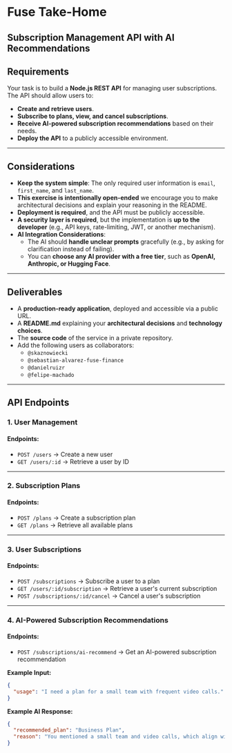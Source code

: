 # **Fuse Take-Home**
## **Subscription Management API with AI Recommendations**  

## **Requirements**  
Your task is to build a **Node.js REST API** for managing user subscriptions. The API should allow users to:  
- **Create and retrieve users**.  
- **Subscribe to plans, view, and cancel subscriptions**.  
- **Receive AI-powered subscription recommendations** based on their needs.  
- **Deploy the API** to a publicly accessible environment.  

---

## **Considerations**  
- **Keep the system simple**: The only required user information is `email`, `first_name`, and `last_name`.  
- **This exercise is intentionally open-ended** we encourage you to make architectural decisions and explain your reasoning in the README.
- **Deployment is required**, and the API must be publicly accessible.  
- **A security layer is required**, but the implementation is **up to the developer** (e.g., API keys, rate-limiting, JWT, or another mechanism).  
- **AI Integration Considerations**:  
  - The AI should **handle unclear prompts** gracefully (e.g., by asking for clarification instead of failing).  
  - You can **choose any AI provider with a free tier**, such as **OpenAI, Anthropic, or Hugging Face**.  

---

## **Deliverables**  
- A **production-ready application**, deployed and accessible via a public URL.  
- A **README.md** explaining your **architectural decisions** and **technology choices**.  
- The **source code** of the service in a private repository.  
- Add the following users as collaborators:  
  - `@skaznowiecki`  
  - `@sebastian-alvarez-fuse-finance`  
  - `@danielruizr`  
  - `@felipe-machado`  

---

## **API Endpoints**  

### **1. User Management**  
#### **Endpoints:**  
- `POST /users` → Create a new user  
- `GET /users/:id` → Retrieve a user by ID  

---

### **2. Subscription Plans**  
#### **Endpoints:**  
- `POST /plans` → Create a subscription plan  
- `GET /plans` → Retrieve all available plans  

---

### **3. User Subscriptions**  
#### **Endpoints:**  
- `POST /subscriptions` → Subscribe a user to a plan  
- `GET /users/:id/subscription` → Retrieve a user's current subscription  
- `POST /subscriptions/:id/cancel` → Cancel a user's subscription  

---

### **4. AI-Powered Subscription Recommendations**  
#### **Endpoints:**  
- `POST /subscriptions/ai-recommend` → Get an AI-powered subscription recommendation  

**Example Input:**  
```json
{
  "usage": "I need a plan for a small team with frequent video calls."
}
```

**Example AI Response:**  
```json
{
  "recommended_plan": "Business Plan",
  "reason": "You mentioned a small team and video calls, which align with the Business Plan's features."
}
```
